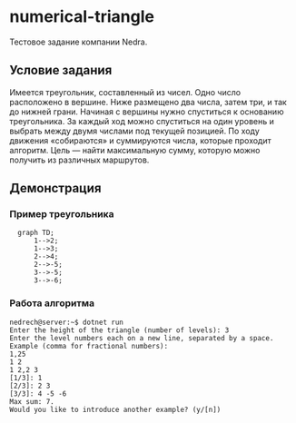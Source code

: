 ﻿# numerical-triangle
Тестовое задание компании Nedra.
## Условие задания
Имеется треугольник, составленный из чисел. Одно число расположено в вершине. 
Ниже размещено два числа, затем три, и так до нижней грани. Начиная с вершины нужно 
спуститься к основанию треугольника. За каждый ход можно спуститься на один уровень и 
выбрать между двумя числами под текущей позицией. По ходу движения «собираются» и 
суммируются числа, которые проходит алгоритм. Цель — найти максимальную сумму, 
которую можно получить из различных маршрутов.
## Демонстрация
### Пример треугольника
```mermaid
  graph TD;
      1-->2;
      1-->3;
      2-->4;
      2-->-5;
      3-->-5;
      3-->-6;
```
### Работа алгоритма
```console
nedrech@server:~$ dotnet run
Enter the height of the triangle (number of levels): 3
Enter the level numbers each on a new line, separated by a space.
Example (comma for fractional numbers):
1,25
1 2
1 2,2 3
[1/3]: 1
[2/3]: 2 3
[3/3]: 4 -5 -6
Max sum: 7.
Would you like to introduce another example? (y/[n])
```
